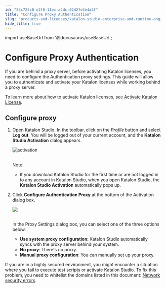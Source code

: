 ```yaml
---
id: "33c723c0-e2f0-11ec-a2dc-0242fe3e4a3f"
title: "Configure Proxy Authentication"
slug: "products-and-licenses/katalon-studio-enterprise-and-runtime-engine-licenses/configure-proxy-authentication"
hide_title: true
---
```

import useBaseUrl from '@docusaurus/useBaseUrl';

    

# <a id="id" class="anchor_top_offset"/><a id="ariaid-title1" class="anchor_top_offset"/>Configure Proxy Authentication

    
      
<p xmlns="http://www.w3.org/1999/xhtml" className="p">If you are behind a proxy server, before activating Katalon   licenses, you need to configure the Authentication proxy settings.   This guide will allow you to authenticate and activate your Katalon   licenses while working behind a proxy server.</p> 
      
<p xmlns="http://www.w3.org/1999/xhtml" className="p">To learn more about how to activate Katalon licenses, see <a className="xref" href="/docs/products-and-licenses/katalon-studio-enterprise-and-runtime-engine-licenses/activate-katalon-license">Activate     Katalon License</a>.</p> 
    
  

## <a id="id_1" class="anchor_top_offset"/>Configure proxy

<ol xmlns="http://www.w3.org/1999/xhtml" className="ol"><li className="li">     <p className="p">Open Katalon Studio. In the toolbar, click on the       <em className="ph i">Profile</em> button and select <strong className="ph b">Log out</strong>. You       will be logged out of your current account, and the <strong className="ph b">Katalon         Studio Activation</strong> dialog appears.</p>     <p className="p">       <img className="image" src={useBaseUrl("https://github.com/katalon-studio/docs-images/raw/master/katalon-studio/docs/proxy-preferences/KS-LICENSE-Activate-dialog.png")} alt="activation" /><br /><br />     </p>     <div className="note note note_note"><span className="note__title">Note:</span> <ul className="ul"><li className="li"><p className="p">If you download Katalon Studio for the first time or are not             logged in to any account in Katalon Studio, when you open Katalon             Studio, the <strong className="ph b">Katalon Studio Activation</strong>             automatically pops up.</p></li></ul>     </div>   </li><li className="li">     <p className="p">Click <strong className="ph b">Configure Authentication Proxy</strong> at the       bottom of the Activation dialog box.</p>     <p className="p">       <img className="image" src={useBaseUrl("https://github.com/katalon-studio/docs-images/raw/master/katalon-studio/docs/proxy-preferences/KS-LICENSE-Configure-proxy.png")} /><br /><br />     </p>     <p className="p">In the Proxy Settings dialog box, you can select one of the       three options below.</p>     <ul className="ul"><li className="li">         <strong className="ph b">Use system proxy configuration</strong>: Katalon Studio         automatically syncs with the proxy server behind your system.</li><li className="li">         <strong className="ph b">No proxy</strong>: There's no proxy.</li><li className="li">         <strong className="ph b">Manual proxy configuration</strong>: You can manually         set up your proxy.</li></ul>   </li></ol> 
<p xmlns="http://www.w3.org/1999/xhtml" className="p">If you are in  a highly secured environment, you might encounter a   situation where you fail to execute test scripts or activate   Katalon Studio. To fix this problem, you need to whitelist the domains listed in this document: <a className="xref" href="/docs/products-and-licenses/katalon-studio-enterprise-and-runtime-engine-licenses/troubleshoot/troubleshooting-activation-problem/network-security-errors">Network security errors</a>.</p> 
